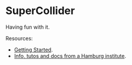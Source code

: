 # SuperCollider

Having fun with it.

Resources:

- [Getting Started](http://supercollider.svn.sourceforge.net/viewvc/supercollider/trunk/common/build/Help/Tutorials/Getting-Started/Getting%20Started%20With%20SC.html).
- [Info, tutos and docs from a Hamburg institute](http://swiki.hfbk-hamburg.de/MusicTechnology/478).
